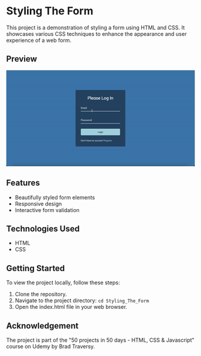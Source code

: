 # Styling The Form
This project is a demonstration of styling a form using HTML and CSS. It showcases various CSS techniques to enhance the appearance and user experience of a web form.

## Preview

![Alt Text](img/styling_the_form.gif)

## Features

- Beautifully styled form elements
- Responsive design
- Interactive form validation

## Technologies Used

- HTML
- CSS

## Getting Started

To view the project locally, follow these steps:

1. Clone the repository.
2. Navigate to the project directory: `cd Styling_The_Form`
3. Open the index.html file in your web browser.

## Acknowledgement

The project is part of the "50 projects in 50 days - HTML, CSS & Javascript" course on Udemy by Brad Traversy.
